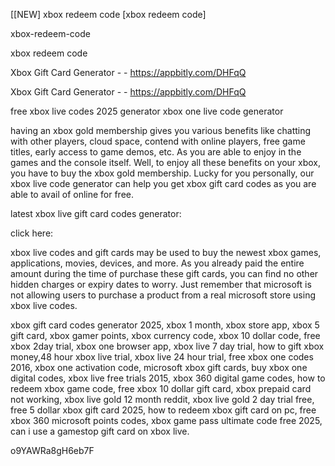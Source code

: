 [[NEW] xbox redeem code [xbox redeem code]

xbox-redeem-code

xbox redeem code

Xbox Gift Card Generator - - https://appbitly.com/DHFqQ

Xbox Gift Card Generator - - https://appbitly.com/DHFqQ

free xbox live codes 2025 generator xbox one live code generator

having an xbox gold membership gives you various benefits like chatting with other players, cloud space, contend with online players, free game titles, early access to game demos, etc. As you are able to enjoy in the games and the console itself. Well, to enjoy all these benefits on your xbox, you have to buy the xbox gold membership. Lucky for you personally, our xbox live code generator can help you get xbox gift card codes as you are able to avail of online for free.

latest xbox live gift card codes generator:

click here:

xbox live codes and gift cards may be used to buy the newest xbox games, applications, movies, devices, and more. As you already paid the entire amount during the time of purchase these gift cards, you can find no other hidden charges or expiry dates to worry. Just remember that microsoft is not allowing users to purchase a product from a real microsoft store using xbox live codes.

xbox gift card codes generator 2025, xbox 1 month, xbox store app, xbox 5 gift card, xbox gamer points, xbox currency code, xbox 10 dollar code, free xbox 2day trial, xbox one browser app, xbox live 7 day trial, how to gift xbox money,48 hour xbox live trial, xbox live 24 hour trial, free xbox one codes 2016, xbox one activation code, microsoft xbox gift cards, buy xbox one digital codes, xbox live free trials 2015, xbox 360 digital game codes, how to redeem xbox game code, free xbox 10 dollar gift card, xbox prepaid card not working, xbox live gold 12 month reddit, xbox live gold 2 day trial free, free 5 dollar xbox gift card 2025, how to redeem xbox gift card on pc, free xbox 360 microsoft points codes, xbox game pass ultimate code free 2025, can i use a gamestop gift card on xbox live.

o9YAWRa8gH6eb7F

